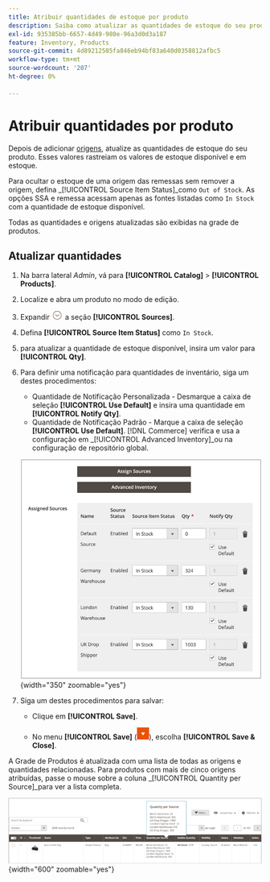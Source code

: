 ```yaml
---
title: Atribuir quantidades de estoque por produto
description: Saiba como atualizar as quantidades de estoque do seu produto e rastrear os valores de estoque disponíveis e em estoque.
exl-id: 935385bb-6657-4d49-980e-96a3d0d3a187
feature: Inventory, Products
source-git-commit: 4d89212585fa846eb94bf83a640d0358812afbc5
workflow-type: tm+mt
source-wordcount: '207'
ht-degree: 0%

---
```


# Atribuir quantidades por produto

Depois de adicionar [origens](sources-assign-per-product.md), atualize as quantidades de estoque do seu produto. Esses valores rastreiam os valores de estoque disponível e em estoque.

Para ocultar o estoque de uma origem das remessas sem remover a origem, defina _[!UICONTROL Source Item Status]_como `Out of Stock`. As opções SSA e remessa acessam apenas as fontes listadas como `In Stock` com a quantidade de estoque disponível.

Todas as quantidades e origens atualizadas são exibidas na grade de produtos.

## Atualizar quantidades

1. Na barra lateral _Admin_, vá para **[!UICONTROL Catalog]** > **[!UICONTROL Products]**.

1. Localize e abra um produto no modo de edição.

1. Expandir ![Seletor de expansão](../assets/icon-display-expand.png) a seção **[!UICONTROL Sources]**.

1. Defina **[!UICONTROL Source Item Status]** como `In Stock`.

1. para atualizar a quantidade de estoque disponível, insira um valor para **[!UICONTROL Qty]**.

1. Para definir uma notificação para quantidades de inventário, siga um destes procedimentos:

   - Quantidade de Notificação Personalizada - Desmarque a caixa de seleção **[!UICONTROL Use Default]** e insira uma quantidade em **[!UICONTROL Notify Qty]**.
   - Quantidade de Notificação Padrão - Marque a caixa de seleção **[!UICONTROL Use Default]**. [!DNL Commerce] verifica e usa a configuração em _[!UICONTROL Advanced Inventory]_ou na configuração de repositório global.

   ![Atualizar Quantidades de Produto por Source](assets/inventory-product-quantity-edit.png){width="350" zoomable="yes"}

1. Siga um destes procedimentos para salvar:

   - Clique em **[!UICONTROL Save]**.

   - No menu **[!UICONTROL Save]** (![Seta do menu](../assets/icon-menu-down-arrow-red.png)), escolha **[!UICONTROL Save & Close]**.


A Grade de Produtos é atualizada com uma lista de todas as origens e quantidades relacionadas. Para produtos com mais de cinco origens atribuídas, passe o mouse sobre a coluna _[!UICONTROL Quantity per Source]_para ver a lista completa.

![Quantidades de produto por origem](assets/inventory-product-quantity.png){width="600" zoomable="yes"}
